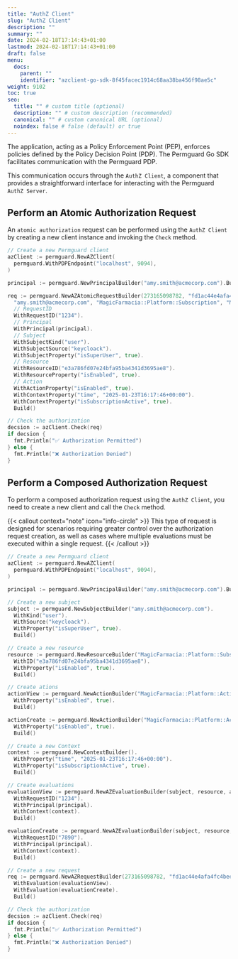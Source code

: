 ```yaml
---
title: "AuthZ Client"
slug: "AuthZ Client"
description: ""
summary: ""
date: 2024-02-18T17:14:43+01:00
lastmod: 2024-02-18T17:14:43+01:00
draft: false
menu:
  docs:
    parent: ""
    identifier: "azclient-go-sdk-8f45facec1914c68aa38ba456f98ae5c"
weight: 9102
toc: true
seo:
  title: "" # custom title (optional)
  description: "" # custom description (recommended)
  canonical: "" # custom canonical URL (optional)
  noindex: false # false (default) or true
---
```


The application, acting as a Policy Enforcement Point (PEP), enforces policies defined by the Policy Decision Point (PDP). The Permguard Go SDK facilitates communication with the Permguard PDP.

This communication occurs through the `AuthZ Client`, a component that provides a straightforward interface for interacting with the Permguard `AuthZ Server`.

## Perform an Atomic Authorization Request

An `atomic authorization` request can be performed using the `AuthZ Client` by creating a new client instance and invoking the `Check` method.

```go
// Create a new Permguard client
azClient := permguard.NewAZClient(
  permguard.WithPDPEndpoint("localhost", 9094),
)

principal := permguard.NewPrincipalBuilder("amy.smith@acmecorp.com").Build()

req := permguard.NewAZAtomicRequestBuilder(273165098782, "fd1ac44e4afa4fc4beec622494d3175a",
  "amy.smith@acmecorp.com", "MagicFarmacia::Platform::Subscription", "MagicFarmacia::Platform::Action::view").
  // RequestID
  WithRequestID("1234").
  // Principal
  WithPrincipal(principal).
  // Subject
  WithSubjectKind("user").
  WithSubjectSource("keycloack").
  WithSubjectProperty("isSuperUser", true).
  // Resource
  WithResourceID("e3a786fd07e24bfa95ba4341d3695ae8").
  WithResourceProperty("isEnabled", true).
  // Action
  WithActionProperty("isEnabled", true).
  WithContextProperty("time", "2025-01-23T16:17:46+00:00").
  WithContextProperty("isSubscriptionActive", true).
  Build()

// Check the authorization
decsion := azClient.Check(req)
if decsion {
  fmt.Println("✅ Authorization Permitted")
} else {
  fmt.Println("❌ Authorization Denied")
}
```

## Perform a Composed Authorization Request

To perform a composed authorization request using the `AuthZ Client`, you need to create a new client and call the `Check` method.

{{< callout context="note" icon="info-circle" >}}
This type of request is designed for scenarios requiring greater control over the authorization request creation, as well as cases where multiple evaluations must be executed within a single request.
{{< /callout >}}

```go
// Create a new Permguard client
azClient := permguard.NewAZClient(
  permguard.WithPDPEndpoint("localhost", 9094),
)

principal := permguard.NewPrincipalBuilder("amy.smith@acmecorp.com").Build()

// Create a new subject
subject := permguard.NewSubjectBuilder("amy.smith@acmecorp.com").
  WithKind("user").
  WithSource("keycloack").
  WithProperty("isSuperUser", true).
  Build()

// Create a new resource
resource := permguard.NewResourceBuilder("MagicFarmacia::Platform::Subscription").
  WithID("e3a786fd07e24bfa95ba4341d3695ae8").
  WithProperty("isEnabled", true).
  Build()

// Create ations
actionView := permguard.NewActionBuilder("MagicFarmacia::Platform::Action::view").
  WithProperty("isEnabled", true).
  Build()

actionCreate := permguard.NewActionBuilder("MagicFarmacia::Platform::Action::create").
  WithProperty("isEnabled", true).
  Build()

// Create a new Context
context := permguard.NewContextBuilder().
  WithProperty("time", "2025-01-23T16:17:46+00:00").
  WithProperty("isSubscriptionActive", true).
  Build()

// Create evaluations
evaluationView := permguard.NewAZEvaluationBuilder(subject, resource, actionView).
  WithRequestID("1234").
  WithPrincipal(principal).
  WithContext(context).
  Build()

evaluationCreate := permguard.NewAZEvaluationBuilder(subject, resource, actionCreate).
  WithRequestID("7890").
  WithPrincipal(principal).
  WithContext(context).
  Build()

// Create a new request
req := permguard.NewAZRequestBuilder(273165098782, "fd1ac44e4afa4fc4beec622494d3175a").
  WithEvaluation(evaluationView).
  WithEvaluation(evaluationCreate).
  Build()

// Check the authorization
decsion := azClient.Check(req)
if decsion {
  fmt.Println("✅ Authorization Permitted")
} else {
  fmt.Println("❌ Authorization Denied")
}
```
